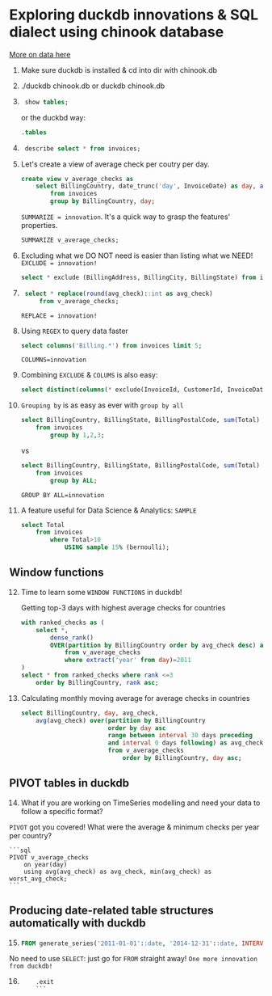 # Exploring duckdb innovations & SQL dialect using chinook database

[More on data here](https://www.sqlitetutorial.net/sqlite-sample-database/)

1. Make sure duckdb is installed & cd into dir with chinook.db

2. ./duckdb chinook.db or duckdb chinook.db

3. ```sql 
    show tables;
    ```
    or the duckbd way:
    ```sql
    .tables
    ```

4. ```sql
    describe select * from invoices;
    ```
5. Let's create a view of average check per coutry per day.

    ```sql
    create view v_average_checks as
        select BillingCountry, date_trunc('day', InvoiceDate) as day, avg(Total) as avg_check
            from invoices
            group by BillingCountry, day;
    ```
    `SUMMARIZE = innovation`. It's a quick way to grasp the features' properties.

    ```sql
    SUMMARIZE v_average_checks;
    ```

6. Excluding what we DO NOT need is easier than listing what we NEED!
    `EXCLUDE = innovation!`

    ```sql
    select * exclude (BillingAddress, BillingCity, BillingState) from invoices limit 5;
    ```

7. ```sql
    select * replace(round(avg_check)::int as avg_check)
        from v_average_checks;
    ```
    `REPLACE = innovation!`

8. Using `REGEX` to query data faster
    ```sql
    select columns('Billing.*') from invoices limit 5;
    ```

    `COLUMNS=innovation`
9. Combining `EXCLUDE` & `COLUMS` is also easy:

    ```sql
    select distinct(columns(* exclude(InvoiceId, CustomerId, InvoiceDate, Total))) from invoices limit 5;
    ```

10. `Grouping by` is as easy as ever with `group by all`

    ```sql
    select BillingCountry, BillingState, BillingPostalCode, sum(Total)
        from invoices
            group by 1,2,3;
    ```
    vs
    ```sql
    select BillingCountry, BillingState, BillingPostalCode, sum(Total)
        from invoices
            group by ALL;
    ```

    `GROUP BY ALL=innovation`

11. A feature useful for Data Science & Analytics: `SAMPLE`

    ```sql
    select Total 
        from invoices
            where Total>10
                USING sample 15% (bernoulli);
    ```
## Window functions

12. Time to learn some `WINDOW FUNCTIONS` in duckdb!

    Getting top-3 days with highest average checks for countries
    ```sql
    with ranked_checks as (
        select *,
            dense_rank()
            OVER(partition by BillingCountry order by avg_check desc) as rank
                from v_average_checks
                where extract('year' from day)=2011
    )
    select * from ranked_checks where rank <=3
        order by BillingCountry, rank asc;
    ```

13. Calculating monthly moving average for average checks in countries

    ```sql
    select BillingCountry, day, avg_check,
        avg(avg_check) over(partition by BillingCountry
                            order by day asc
                            range between interval 30 days preceding 
                            and interval 0 days following) as avg_check_30_days_moving_average
                            from v_average_checks
                                order by BillingCountry, day asc;
    ```

## PIVOT tables in duckdb

14. What if you are working on TimeSeries modelling and need your data to follow a specific format?

`PIVOT` got you covered!
What were the average & minimum checks per year per country?

    ```sql
    PIVOT v_average_checks
        on year(day)
        using avg(avg_check) as avg_check, min(avg_check) as worst_avg_check;
    ```

## Producing date-related table structures automatically with duckdb

15. ```sql
    FROM generate_series('2011-01-01'::date, '2014-12-31'::date, INTERVAL '1 day');
    ```
No need to use `SELECT`: just go for `FROM` straight away!
`One more innovation from duckdb!`

16. ```sql
        .exit
        ```